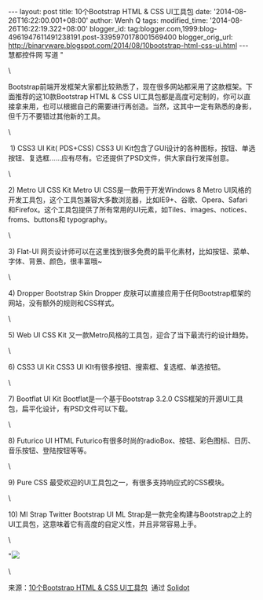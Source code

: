 --- layout: post title: 10个Bootstrap HTML & CSS UI工具包 date:
'2014-08-26T16:22:00.001+08:00' author: Wenh Q tags: modified\_time:
'2014-08-26T16:22:19.322+08:00' blogger\_id:
tag:blogger.com,1999:blog-4961947611491238191.post-3395970178001569400
blogger\_orig\_url:
http://binaryware.blogspot.com/2014/08/10bootstrap-html-css-ui.html ---
慧都控件网 写道 "
<div>

\

</div>

<div>

Bootstrap前端开发框架大家都比较熟悉了，现在很多网站都采用了这款框架。下面推荐的这10款Bootstrap
HTML & CSS
UI工具包都是高度可定制的，你可以直接拿来用，也可以根据自己的需要进行再创造。当然，这其中一定有熟悉的身影，但千万不要错过其他新的工具。

</div>

<div>

\

</div>

<div>

 1) CSS3 UI Kit( PDS+CSS) CSS3 UI
Kit包含了GUI设计的各种图标，按钮、单选按钮、复选框……应有尽有。它还提供了PSD文件，供大家自行发挥创意。 

</div>

<div>

\

</div>

<div>

2\) Metro UI CSS Kit Metro UI CSS是一款用于开发Windows 8 Metro
UI风格的开发工具包，这个工具包兼容大多数浏览器，比如IE9+、谷歌、Opera、Safari
和Firefox。这个工具包提供了所有常用的UI元素，如Tiles、images、notices、froms、buttons和
typography。 

</div>

<div>

\

</div>

<div>

3\) Flat-UI
网页设计师可以在这里找到很多免费的扁平化素材，比如按钮、菜单、字体、背景、颜色，很丰富哦\~ 

</div>

<div>

\

</div>

<div>

4\) Dropper Bootstrap Skin Dropper
皮肤可以直接应用于任何Bootstrap框架的网站，没有额外的规则和CSS样式。 

</div>

<div>

\

</div>

<div>

5\) Web UI CSS Kit 又一款Metro风格的工具包，迎合了当下最流行的设计趋势。 

</div>

<div>

\

</div>

<div>

6\) CSS3 UI Kit CSS3 UI KIt有很多按钮、搜索框、复选框、单选按钮。 

</div>

<div>

\

</div>

<div>

7\) Bootflat UI Kit Bootflat是一个基于Bootstrap 3.2.0
CSS框架的开源UI工具包，扁平化设计，有PSD文件可以下载。 

</div>

<div>

\

</div>

<div>

8\) Futurico UI HTML
Futurico有很多时尚的radioBox、按钮、彩色图标、日历、音乐按钮、登陆按钮等等。 

</div>

<div>

\

</div>

<div>

9\) Pure CSS 最受欢迎的UI工具包之一，有很多支持响应式的CSS模块。 

</div>

<div>

\

</div>

<div>

10\) MI Strap Twitter Bootstrap UI ML
Strap是一款完全构建与Bootstrap之上的UI工具包，这意味着它有高度的自定义性，并且非常容易上手。 

</div>

<div>

\

</div>

<div>

"![](https://images-blogger-opensocial.googleusercontent.com/gadgets/proxy?url=http%3A%2F%2Fsolidot.org.feedsportal.com%2Fc%2F33236%2Ff%2F556826%2Fs%2F3dd36326%2Fsc%2F28%2Fmf.gif&container=blogger&gadget=a&rewriteMime=image%2F*)
<div>

\

</div>

<div>

来源：[10个Bootstrap HTML & CSS
UI工具包](http://solidot.org.feedsportal.com/c/33236/f/556826/s/3dd36326/sc/28/l/0L0Ssolidot0Borg0Cstory0Dsid0F40A874/story01.htm)  通过 [Solidot](http://www.solidot.org/)

</div>

</div>
